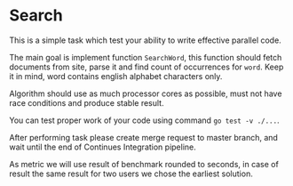 # Search 

This is a simple task which test your ability to write effective parallel code.

The main goal is implement function `SearchWord`, this function should fetch documents from site, parse it and find count of occurrences for `word`.
Keep it in mind, word contains english alphabet characters only.

Algorithm should use as much processor cores as possible, must not have race conditions and produce stable result.

You can test proper work of your code using command `go test -v ./...`.

After performing task please create merge request to master branch, and wait until the end of Continues Integration pipeline.

As metric we will use result of benchmark rounded to seconds, in case of result the same result for two users we chose the earliest solution. 
